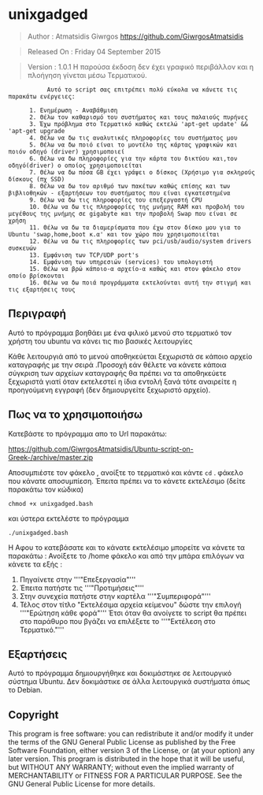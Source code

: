 # unixgadged 
 
 > Author       : Atmatsidis Giwrgos <https://github.com/GiwrgosAtmatsidis>                                        

 > Released On  : Friday 04 September 2015
 
 > Version      : 1.0.1  Η παρούσα έκδοση δεν έχει γραφικό περιβάλλον και η πλοήγηση γίνεται μέσω Τερματικού.
 
               Αυτό το script σας επιτρέπει πολύ εύκολα να κάνετε τις παρακάτω ενέργειες:

          1. Eνημέρωση - Aναβάθμιση
          2. Θέλω τον καθαρισμό του συστήματος και τους παλαιούς πυρήνες
          3. Έχω πρόβλημα στο Τερματικό καθώς εκτελώ 'apt-get update' && 'apt-get upgrade
          4. Θέλω να δω τις αναλυτικές πληροφορίες του συστήματος μου
          5. Θέλω να δω ποιό είναι το μοντέλο της κάρτας γραφικών και ποιόν οδηγό (driver) χρησιμοποιεί
          6. Θέλω να δω πληροφορίες για την κάρτα του δικτύου και,τον οδηγό(driver) ο οποίος χρησιμοποιείται
          7. Θέλω να δω πόσα GB έχει γράψει ο δίσκος (Χρήσιμο για σκληρούς δίσκους (πχ SSD)
          8. Θέλω να δω τον αριθμό των πακέτων καθώς επίσης και των βιβλιοθηκών - εξαρτήσεων του συστήματος που είναι εγκατεστημένα
          9. Θέλω να δω τις πληροφορίες του επεξεργαστή CPU     
          10. Θέλω να δω τις πληροφορίες της μνήμης RAM και προβολή του μεγέθους της μνήμης σε gigabyte και την προβολή Swap που είναι σε χρήση
          11. Θέλω να δω τα διαμερίσματα που έχω στον δίσκο μου για το Ubuntu 'swap,home,boot κ.α' και τον χώρο που χρησιμοποιείται  
          12. Θέλω να δω τις πληροφορίες των pci/usb/audio/system drivers συσκευών 
          13. Εμφάνιση των TCP/UDP port's
          14. Εμφάνιση των υπηρεσιών (services) του υπολογιστή
          15. Θέλω να βρώ κάποιο-α αρχείο-α καθώς και στον φάκελο στον οποίο βρίσκονται
          16. Θέλω να δω ποιά προγράμματα εκτελούνται αυτή την στιγμή και τις εξαρτήσεις τους 

## Περιγραφή

Αυτό το πρόγραμμα βοηθάει με ένα φιλικό μενού στο τερματικό τον χρήστη του ubuntu να κάνει τις πιο βασικές λειτουργίες 

Κάθε λειτουργιά από το μενού αποθηκεύεται ξεχωριστά σε κάποιο αρχείο καταγραφής με την σειρά .Προσοχή εάν θέλετε να κάνετε κάποια σύγκριση των αρχείων καταγραφής θα πρέπει να τα αποθηκεύετε ξεχωριστά γιατί όταν εκτελεστεί η ίδια εντολή ξανά τότε αναιρείτε η προηγούμενη εγγραφή (δεν δημιουργείτε ξεχωριστό αρχείο).

## Πως να το χρησιμοποιήσω

Κατεβάστε το πρόγραμμα απο το Url παρακάτω:

https://github.com/GiwrgosAtmatsidis/Ubuntu-script-on-Greek-/archive/master.zip

Αποσυμπιέστε τον φάκελο , ανοίξτε το τερματικό και κάντε `cd` . φάκελο που κάνατε αποσυμπίεση. Έπειτα πρέπει να το κάνετε εκτελέσιμο (δείτε παρακάτω τον κώδικα)

```
chmod +x unixgadged.bash
```
και ύστερα εκτελέστε το πρόγραμμα

```
./unixgadged.bash
```
Η 
Αφου το κατεβάσατε και το κάνατε εκτελέσιμο μπορείτε να κάνετε τα παρακάτω :
Ανοίξετε το /home φάκελο και από την μπάρα επιλόγων να κάνετε τα εξής :
1) Πηγαίνετε στην '''"Επεξεργασία"'''
2) Έπειτα πατήστε τις '''"Προτιμήσεις"'''
3) Στην συνεχεία πατήστε στην καρτέλα '''"Συμπεριφορά"'''
4) Τέλος στον τίτλο "Εκτελέσιμα αρχεία κείμενου" δώστε την επιλογή '''"Ερώτηση κάθε φορά"''' Έτσι όταν θα ανοίγετε το script θα πρέπει στο παράθυρο που βγάζει να επιλέξετε το '''"Εκτέλεση στο Τερματικό."'''

## Eξαρτήσεις 

Αυτό το πρόγραμμα δημιουργήθηκε και δοκιμάστηκε σε λειτουργικό σύστημα Ubuntu. Δεν δοκιμάστικε σε άλλα λειτουργικά συστήματα όπως το Debian.                             

## Copyright 

This program is free software: you can redistribute it and/or modify it under the terms of the GNU General Public License as published by the Free Software Foundation, either version 3 of the License, or (at your option) any later version. This program is distributed in the hope that it will be useful, but WITHOUT ANY WARRANTY; without even the implied warranty of MERCHANTABILITY or FITNESS FOR A PARTICULAR PURPOSE.  See the GNU General Public License for more details.                  
